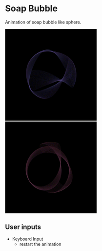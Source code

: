# Soap Bubble

Animation of soap bubble like sphere.

<img src="./demo1.gif" width="300" alt="Soap Bubble 1">

<img src="./demo2.gif" width="300" alt="Soap Bubble 2">

## User inputs

- Keyboard Input
  - restart the animation
